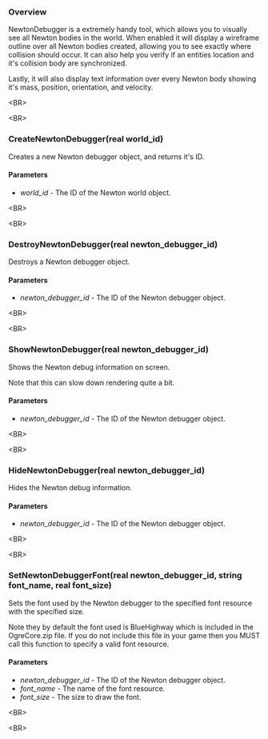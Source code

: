 ### Overview ###
NewtonDebugger is a extremely handy tool, which allows you to visually see all Newton bodies in the world.  When enabled it will display a wireframe outline over all Newton bodies created, allowing you to see exactly where collision should occur.  It can also help you verify if an entities location and it's collision body are synchronized.

Lastly, it will also display text information over every Newton body showing it's mass, position, orientation, and velocity.


&lt;BR&gt;




&lt;BR&gt;


### CreateNewtonDebugger(real world\_id) ###
Creates a new Newton debugger object, and returns it's ID.
#### Parameters ####
  * _world\_id_ - The ID of the Newton world object.


&lt;BR&gt;




&lt;BR&gt;


### DestroyNewtonDebugger(real newton\_debugger\_id) ###
Destroys a Newton debugger object.
#### Parameters ####
  * _newton\_debugger\_id_ - The ID of the Newton debugger object.


&lt;BR&gt;




&lt;BR&gt;


### ShowNewtonDebugger(real newton\_debugger\_id) ###
Shows the Newton debug information on screen.

Note that this can slow down rendering quite a bit.
#### Parameters ####
  * _newton\_debugger\_id_ - The ID of the Newton debugger object.


&lt;BR&gt;




&lt;BR&gt;


### HideNewtonDebugger(real newton\_debugger\_id) ###
Hides the Newton debug information.
#### Parameters ####
  * _newton\_debugger\_id_ - The ID of the Newton debugger object.


&lt;BR&gt;




&lt;BR&gt;


### SetNewtonDebuggerFont(real newton\_debugger\_id, string font\_name, real font\_size) ###
Sets the font used by the Newton debugger to the specified font resource with the specified size.

Note they by default the font used is BlueHighway which is included in the OgreCore.zip file.  If you do not include this file in your game then you MUST call this function to specify a valid font resource.
#### Parameters ####
  * _newton\_debugger\_id_ - The ID of the Newton debugger object.
  * _font\_name_ - The name of the font resource.
  * _font\_size_ - The size to draw the font.


&lt;BR&gt;




&lt;BR&gt;

